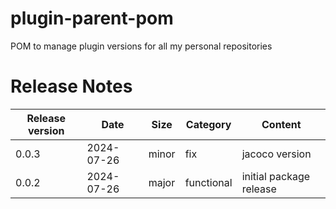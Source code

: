 # plugin-parent-pom

POM to manage plugin versions for all my personal repositories

# Release Notes
|Release version  |Date  |Size  | Category |Content |
|--|--|--|--|--|
|0.0.3|2024-07-26|minor|fix|jacoco version|
|0.0.2|2024-07-26|major|functional|initial package release|
